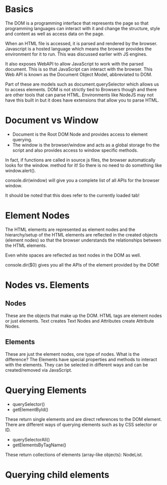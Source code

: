 # Basics

The DOM is a programming interface that represents the page so that programming languages can interact with it and change the structure, style and content as well as access data on the page. 

When an HTML file is accessed, it is parsed and rendered by the browser. Javascript is a hosted language which means the browser provides the environment for it to run. This was discussed earlier with JS engines.

It also exposes WebAPI to allow JavaScript to work with the parsed document. This is so that JavaScript can interact with the browser. This Web API is known as the Document Object Model, abbreviated to DOM. 

Part of these are models such as document.querySelector which allows us to access elements. DOM is not strictly tied to Browsers though and there are other tools that can parse HTML.  Environments like NodeJS may not have this built in but it does have extensions that allow you to parse HTML. 

# Document vs Window

- Document is the Root DOM Node and provides access to element querying. 
- The window is the browser/window and acts as a global storage fro the script and also provides access to window specific methods. 

In fact, if functions are called in source js files, the browser automatically looks for the window. method for it! So there is no need to do something like window.alert(). 

console.dir(window) will give you a complete list of all APIs for the browser window. 

It should be noted that this does refer to the currently loaded tab! 

# Element Nodes

The HTML elements are represented as element nodes and the hierarchy/setup of the HTML elements are reflected in the created objects (element nodes) so that the browser understands the relationships between the HTML elements. 

Even white spaces are reflected as text nodes in the DOM as well. 

console.dir($0) gives you all the APIs of the element provided by the DOM!

# Nodes vs. Elements

## Nodes

These are the objects that make up the DOM. HTML tags are element nodes or just elements. Text creates Text Nodes and Attributes create Attribute Nodes. 

## Elements

These are just the element nodes, one type of nodes. What is the difference? The Elements have special properties and methods to interact with the elements. They can be selected in different ways and can be created/removed via JavaScript.

# Querying Elements

- querySelector()
- getElementById()

These return single elements and are direct references to the DOM element. There are different ways of querying elements such as by CSS selector or ID.

- querySelectorAll()
- getElementsByTagName()

These return collections of elements (array-like objects): NodeList.

# Querying child elements